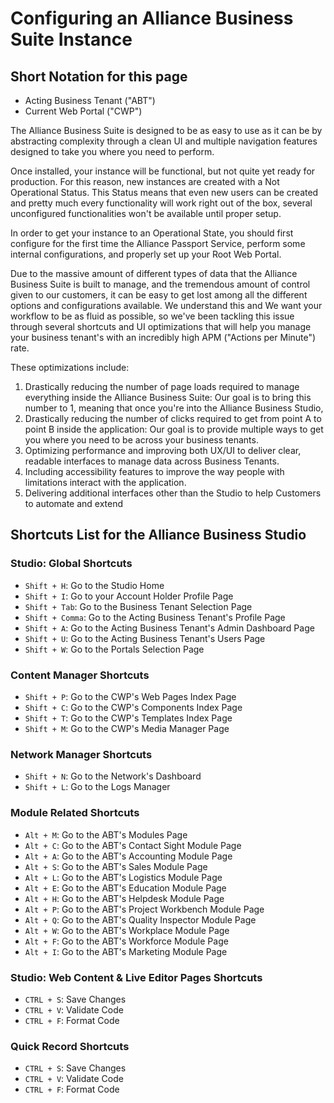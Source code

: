 # Configuring an Alliance Business Suite Instance

## Short Notation for this page

- Acting Business Tenant ("ABT") 
- Current Web Portal ("CWP") 


The Alliance Business Suite is designed to be as easy to use as it can be by abstracting complexity through a clean UI and multiple navigation features designed to take you where you need to perform.

Once installed, your instance will be functional, but not quite yet ready for production. For this reason, new instances are created with a Not Operational Status. This Status means that even new users can be created and pretty much every functionality will work right out of the box, several unconfigured functionalities won't be available until proper setup.

In order to get your instance to an Operational State, you should first configure for the first time the Alliance Passport Service, perform some internal configurations, and properly set up your Root Web Portal. 

Due to the massive amount of different types of data that the Alliance Business Suite is built to manage, and the tremendous amount of control given to our customers, it can be easy to get lost among all the different options and configurations available. We understand this and We want your workflow to be as fluid as possible, so we've been tackling this issue through several shortcuts and UI optimizations that will help you manage your business tenant's with an incredibly high APM ("Actions per Minute") rate.

These optimizations include:

1. Drastically reducing the number of page loads required to manage everything inside the Alliance Business Suite: Our goal is to bring this number to 1, meaning that once you're into the Alliance Business Studio, 
2. Drastically reducing the number of clicks required to get from point A to point B inside the application: Our goal is to provide multiple ways to get you where you need to be across your business tenants.
3. Optimizing performance and improving both UX/UI to deliver clear, readable interfaces to manage data across Business Tenants.
4. Including accessibility features to improve the way people with limitations interact with the application.
5. Delivering additional interfaces other than the Studio to help Customers to automate and extend 

## Shortcuts List for the Alliance Business Studio

### Studio: Global Shortcuts

- `Shift + H`: Go to the Studio Home
- `Shift + I`: Go to your Account Holder Profile Page
- `Shift + Tab`: Go to the Business Tenant Selection Page
- `Shift + Comma`: Go to the Acting Business Tenant's Profile Page
- `Shift + A`: Go to the Acting Business Tenant's Admin Dashboard Page
- `Shift + U`: Go to the Acting Business Tenant's Users Page
- `Shift + W`: Go to the Portals Selection Page 

### Content Manager Shortcuts

- `Shift + P`: Go to the CWP's Web Pages Index Page 
- `Shift + C`: Go to the CWP's Components Index Page 
- `Shift + T`: Go to the CWP's Templates Index Page 
- `Shift + M`: Go to the CWP's Media Manager Page 

### Network Manager Shortcuts

- `Shift + N`: Go to the Network's Dashboard
- `Shift + L`: Go to the Logs Manager

### Module Related Shortcuts

- `Alt + M`: Go to the ABT's Modules Page 
- `Alt + C`: Go to the ABT's Contact Sight Module Page
- `Alt + A`: Go to the ABT's Accounting Module Page 
- `Alt + S`: Go to the ABT's Sales Module Page 
- `Alt + L`: Go to the ABT's Logistics Module Page 
- `Alt + E`: Go to the ABT's Education Module Page 
- `Alt + H`: Go to the ABT's Helpdesk Module Page 
- `Alt + P`: Go to the ABT's Project Workbench Module Page 
- `Alt + Q`: Go to the ABT's Quality Inspector Module Page 
- `Alt + W`: Go to the ABT's Workplace Module Page
- `Alt + F`: Go to the ABT's Workforce Module Page
- `Alt + I`: Go to the ABT's Marketing Module Page

### Studio: Web Content & Live Editor Pages Shortcuts

- `CTRL + S`: Save Changes
- `CTRL + V`: Validate Code
- `CTRL + F`: Format Code

### Quick Record Shortcuts

- `CTRL + S`: Save Changes
- `CTRL + V`: Validate Code
- `CTRL + F`: Format Code